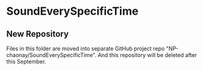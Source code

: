 # SoundEverySpecificTime
## New Repository
  Files in this folder are moved into separate GitHub project repo "NP-chaonay/SoundEverySpecificTime".
  And this repository will be deleted after this September.
